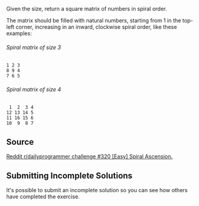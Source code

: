 Given the size, return a square matrix of numbers in spiral order.

The matrix should be filled with natural numbers, starting from 1
in the top-left corner, increasing in an inward, clockwise spiral order,
like these examples:

###### Spiral matrix of size 3

```text
1 2 3
8 9 4
7 6 5
```

###### Spiral matrix of size 4

```text
 1  2  3 4
12 13 14 5
11 16 15 6
10  9  8 7
```

## Source

[Reddit r/dailyprogrammer challenge #320 [Easy] Spiral Ascension.](https://www.reddit.com/r/dailyprogrammer/comments/6i60lr/20170619_challenge_320_easy_spiral_ascension/)

## Submitting Incomplete Solutions
It's possible to submit an incomplete solution so you can see how others have completed the exercise.
